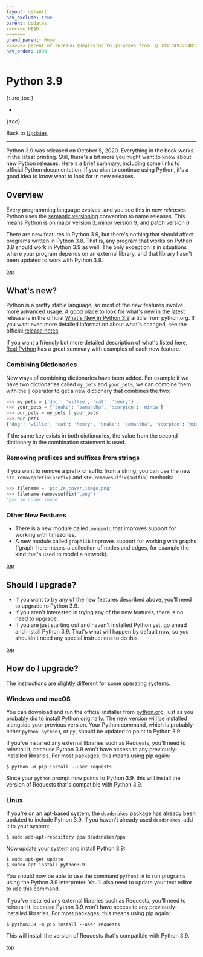 ```yaml
---
layout: default
nav_exclude: true
parent: Updates
<<<<<<< HEAD
=======
grand_parent: Home
>>>>>>> parent of 267e156 (Deploying to gh-pages from  @ 3d31d49726485d01b451e4d7a02949ebc67282e0 🚀)
nav_order: 1000
---
```


# Python 3.9
{: .no_toc }

* 
{:toc}

Back to [Updates](../updates/)

---

Python 3.9 was released on October 5, 2020. Everything in the book works in the latest printing. Still, there's a bit more you might want to know about new Python releases. Here's a brief summary, including some links to official Python documentation. If you plan to continue using Python, it's a good idea to know what to look for in new releases.

## Overview

Every programming language evolves, and you see this in new *releases*. Python uses the [semantic versioning](https://semver.org) convention to name releases. This means Python is on major version 3, minor version 9, and patch version 6.

There are new features in Python 3.9, but there's nothing that should affect programs written in Python 3.8. That is, any program that works on Python 3.8 should work in Python 3.9 as well. The only exception is in situations where your program depends on an external library, and that library hasn't been updated to work with Python 3.9.

[top](#top)

## What's new?

Python is a pretty stable language, so most of the new features involve more advanced usage. A good place to look for what's new in the latest release is in the official [What's New in Python 3.9](https://docs.python.org/3/whatsnew/3.9.html) article from python.org. If you want even more detailed information about what's changed, see the official [release notes](https://docs.python.org/release/3.9.6/whatsnew/changelog.html).

If you want a friendly but more detailed description of what's listed here, [Real Python](https://realpython.com/python39-new-features/) has a great summary with examples of each new feature.

### Combining Dictionaries

New ways of combining dictionaries have been added. For example if we have two dictionaries called `my_pets` and `your_pets`, we can combine them with the `|` operator to get a new dictionary that combines the two:

```python
>>> my_pets = {'dog': 'willie', 'cat': 'henry'}
>>> your_pets = {'snake': 'samantha', 'scorpion': 'minca'}
>>> our_pets = my_pets | your_pets
>>> our_pets
{'dog': 'willie', 'cat': 'henry', 'snake': 'samantha', 'scorpion': 'minca'}
```

If the same key exists in both dictionaries, the value from the second dictionary in the combination statement is used.

### Removing prefixes and suffixes from strings

If you want to remove a prefix or suffix from a string, you can use the new `str.removeprefix(prefix)` and `str.removesuffix(suffix)` methods:

```python
>>> filename = 'pcc_2e_cover_image.png'
>>> filename.removesuffix('.png')
'pcc_2e_cover_image'
```

### Other New Features

- There is a new module called `zoneinfo` that improves support for working with timezones.
- A new module called `graphlib` improves support for working with graphs ('graph' here means a collection of nodes and edges, for example the kind that's used to model a network).

[top](#top)

## Should I upgrade?

- If you want to try any of the new features described above, you'll need to upgrade to Python 3.9. 
- If you aren't interested in trying any of the new features, there is no need to upgrade.
- If you are just starting out and haven't installed Python yet, go ahead and install Python 3.9. That's what will happen by default now, so you shouldn't need any special instructions to do this.

[top](#top)

## How do I upgrade?

The instructions are slightly different for some operating systems.

### Windows and macOS

You can download and run the official installer from [python.org](), just as you probably did to install Python originally. The new version will be installed alongside your previous version. Your Python command, which is probably either `python`, `python3`, or `py`, should be updated to point to Python 3.9.

If you've installed any external libraries such as Requests, you'll need to reinstall it, because Python 3.9 won't have access to any previously-installed libraries. For most packages, this means using pip again:

```
$ python -m pip install --user requests
```

Since your `python` prompt now points to Python 3.9, this will install the version of Requests that's compatible with Python 3.9.

### Linux

If you're on an apt-based system, the `deadsnakes` package has already been updated to include Python 3.9. If you haven't already used `deadsnakes`, add it to your system:

```
$ sudo add-apt-repository ppa:deadsnakes/ppa
```

Now update your system and install Python 3.9:

```
$ sudo apt-get update
$ sudoo apt install python3.9
```

You should now be able to use the command `python3.9` to run programs using the Python 3.9 interpreter. You'll also need to update your text editor to use this command.

If you've installed any external libraries such as Requests, you'll need to reinstall it, because Python 3.9 won't have access to any previously-installed libraries. For most packages, this means using pip again:

```
$ python3.9 -m pip install --user requests
```

This will install the version of Requests that's compatible with Python 3.9.

[top](#top)